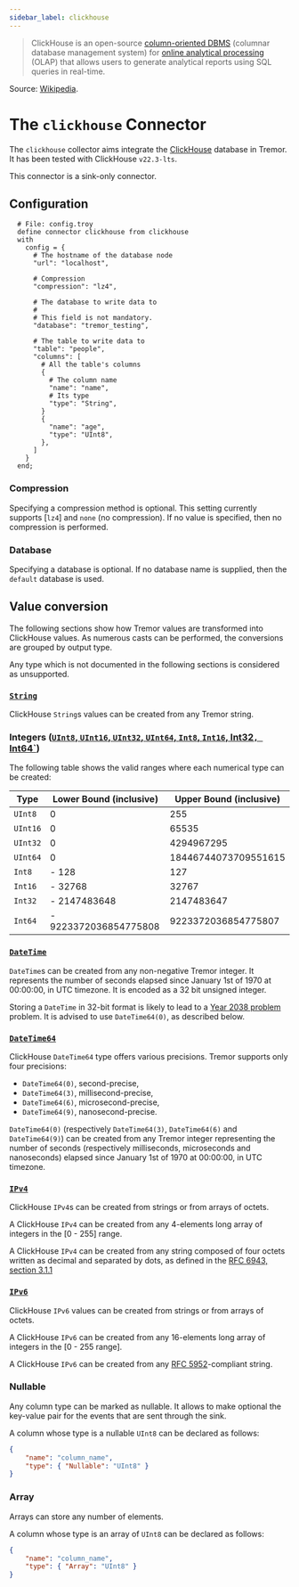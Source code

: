 ```yaml
---
sidebar_label: clickhouse
---
```


> ClickHouse is an open-source [column-oriented DBMS][co-dbms] (columnar database management system) for [online analytical processing][olap] (OLAP) that allows users to generate analytical reports using SQL queries in real-time.

Source: [Wikipedia][wikipedia-ch].

[co-dbms]: https://en.wikipedia.org/wiki/Column-oriented_DBMS
[olap]: https://en.wikipedia.org/wiki/Online_analytical_processing
[wikipedia-ch]: https://en.wikipedia.org/wiki/ClickHouse

# The `clickhouse` Connector

The `clickhouse` collector aims integrate the [ClickHouse] database in Tremor. It has been tested with ClickHouse `v22.3-lts`.

[Clickhouse]: https://clickhouse.com/

This connector is a sink-only connector.

## Configuration

```troy
  # File: config.troy
  define connector clickhouse from clickhouse
  with
    config = {
      # The hostname of the database node
      "url": "localhost",

      # Compression
      "compression": "lz4",

      # The database to write data to
      #
      # This field is not mandatory.
      "database": "tremor_testing",

      # The table to write data to
      "table": "people",
      "columns": [
        # All the table's columns
        {
          # The column name
          "name": "name",
          # Its type
          "type": "String",
        }
        {
          "name": "age",
          "type": "UInt8",
        },
      ]
    }
  end;
```

### Compression

Specifying a compression method is optional. This setting currently supports [`lz4`] and `none` (no compression). If no value is specified, then no compression is performed.

[`lz4]: https://en.wikipedia.org/wiki/LZ4_(compression_algorithm)


### Database

Specifying a database is optional. If no database name is supplied, then the `default` database is used.

## Value conversion

The following sections show how Tremor values are transformed into ClickHouse values. As numerous casts can be performed, the conversions are grouped by output type.

Any type which is not documented in the following sections is considered as unsupported.

### [`String`][CString]

[CString]: https://clickhouse.com/docs/en/sql-reference/data-types/string

ClickHouse `String`s values can be created from any Tremor string.

### Integers ([`UInt8`, `UInt16`, `UInt32`, `UInt64`, `Int8`, `Int16`, Int32`, `Int64`][CNumerals])

[CNumerals]: https://clickhouse.com/docs/en/sql-reference/data-types/int-uint

The following table shows the valid ranges where each numerical type can be created:

| Type     | Lower Bound (inclusive) | Upper Bound (inclusive) |
| -------- | ----------------------- | ----------------------- |
| `UInt8`  | 0                       | 255                     |
| `UInt16` | 0                       | 65535                   |
| `UInt32` | 0                       | 4294967295              |
| `UInt64` | 0                       | 18446744073709551615    |
| `Int8`   | - 128                   | 127                     |
| `Int16`  | - 32768                 | 32767                   |
| `Int32`  | - 2147483648            | 2147483647              |
| `Int64`  | - 9223372036854775808   | 9223372036854775807     |

### [`DateTime`][CDateTime]

[CDateTime]: https://clickhouse.com/docs/en/sql-reference/data-types/datetime

`DateTime`s can be created from any non-negative Tremor integer. It represents the number of seconds elapsed since January 1st of 1970 at 00:00:00, in UTC timezone. It is encoded as a 32 bit unsigned integer.

Storing a `DateTime` in 32-bit format is likely to lead to a [Year 2038 problem][year-2038] problem. It is advised to use `DateTime64(0)`, as described below.

[year-2038]: https://en.wikipedia.org/wiki/Year_2038_problem


### [`DateTime64`][CDateTime64]

[CDateTime64]: https://clickhouse.com/docs/en/sql-reference/data-types/datetime64

ClickHouse `DateTime64` type offers various precisions. Tremor supports only four precisions:
  - `DateTime64(0)`, second-precise,
  - `DateTime64(3)`, millisecond-precise,
  - `DateTime64(6)`, microsecond-precise,
  - `DateTime64(9)`, nanosecond-precise.

`DateTime64(0)` (respectively `DateTime64(3)`, `DateTime64(6)` and `DateTime64(9)`) can be created from any Tremor integer representing the number of seconds (respectively milliseconds, microseconds and nanoseconds) elapsed since January 1st of 1970 at 00:00:00, in UTC timezone.

### [`IPv4`][CIPv4]

[CIPv4]: https://clickhouse.com/docs/en/sql-reference/data-types/domains/ipv4/

ClickHouse `IPv4`s can be created from strings or from arrays of octets.

A ClickHouse `IPv4` can be created from any 4-elements long array of integers in the [0 - 255] range.

A ClickHouse `IPv4` can be created from any string composed of four octets written as decimal and separated by dots, as defined in the [RFC 6943, section 3.1.1][rfc6943-1-1-1]

[rfc6943-1-1-1]: https://datatracker.ietf.org/doc/html/rfc6943#section-3.1.1


### [`IPv6`][CIPv6]

[CIPv6]: https://clickhouse.com/docs/en/sql-reference/data-types/domains/ipv4/

ClickHouse `IPv6` values can be created from strings or from arrays of octets.

A ClickHouse `IPv6` can be created from any 16-elements long array of integers in the [0 - 255 range].

A ClickHouse `IPv6` can be created from any [RFC 5952][rfc-5952]-compliant string.

[rfc-5952]: https://datatracker.ietf.org/doc/html/rfc5952


### Nullable

Any column type can be marked as nullable. It allows to make optional the key-value pair for the events that are sent through the sink.

A column whose type is a nullable `UInt8` can be declared as follows:

```json
{
    "name": "column_name",
    "type": { "Nullable": "UInt8" }
}
```

### Array

Arrays can store any number of elements.

A column whose type is an array of `UInt8` can be declared as follows:

```json
{
    "name": "column_name",
    "type": { "Array": "UInt8" }
}
```
